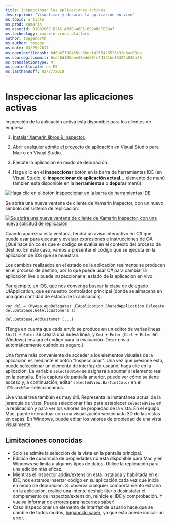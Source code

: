 ```yaml
---
title: Inspeccionar las aplicaciones activas
description: "Visualizar y depurar la aplicación en vivo"
ms.topic: article
ms.prod: xamarin
ms.assetid: 91B3206E-B2A5-4660-A6E5-B924B8FE69A7
ms.technology: xamarin-cross-platform
author: topgenorth
ms.author: toopge
ms.date: 03/29/2017
ms.openlocfilehash: bd6d47f98435cc68ecf4156423526c31dbac09da
ms.sourcegitcommit: 6cd40d190abe38edd50fc74331be15324a845a28
ms.translationtype: MT
ms.contentlocale: es-ES
ms.lasthandoff: 02/27/2018
---
```

# <a name="inspecting-live-applications"></a>Inspeccionar las aplicaciones activas

Inspección de la aplicación activa está disponible para los clientes de empresa.


1. [Instalar Xamarin libros & Inspector.](~/tools/inspector/install.md)

1. Abrir cualquier [admite el proyecto de aplicación](~/tools/inspector/install.md#supported-platforms) en Visual Studio para Mac o en Visual Studio.
1. Ejecute la aplicación en modo de depuración.
1. Haga clic en el **inspeccionar** botón en la barra de herramientas IDE (en Visual Studio, el **inspeccionar de aplicación actual...**  elemento de menú también está disponible en la **herramientas** o **depurar** menú).



[ ![](inspect-images/mac-heres-the-button.png "Haga clic en el botón Inspeccionar en la barra de herramientas IDE")](inspect-images/mac-heres-the-button.png)

Se abrirá una nueva ventana de cliente de Xamarin Inspector, con un nuevo símbolo del sistema de replicación.

[ ![](inspect-images/inspector-0.7.0-map-inspect-small.png "Se abrirá una nueva ventana de cliente de Xamarin Inspector, con una nueva solicitud de replicación")](inspect-images/inspector-0.7.0-map-inspect.png)

Cuando aparezca esta ventana, tendrá un aviso interactivo en C# que puede usar para ejecutar y evaluar expresiones e instrucciones de C#. ¿Qué hace único es que el código se evalúa en el contexto del proceso de destino. En este caso, vamos a presentar el código que se ejecuta en la aplicación de iOS que se muestran.

Los cambios realizados en el estado de la aplicación realmente se producen en el proceso de destino, por lo que puede usar C# para cambiar la aplicación live o puede inspeccionar el estado de la aplicación en vivo.

Por ejemplo, en iOS, que nos convenga buscar la clase de delegado UIApplication, que es nuestro controlador principal (donde se almacena en una gran cantidad de estado de la aplicación):

    var del = (MyApp.AppDelegate) UIApplication.SharedApplication.Delegate
    del.Database.GetAllCustomers ()
    ...
    del.Database.AddCustomer (...)

(Tenga en cuenta que cada envío se produce en un editor de varias líneas. `Shift + Enter` se creará una nueva línea, y `Cmd + Enter` (`Ctrl + Enter` en Windows) enviará el código para la evaluación. `Enter` envía automáticamente cuándo es seguro.)

Una forma más conveniente de acceder a los elementos visuales de la aplicación es mediante el botón "Inspeccionar". Una vez que presione esto, puede seleccionar un elemento de interfaz de usuario, haga clic en la aplicación. La variable `selectedView` se asignará a apuntar al elemento real en la pantalla. En la captura de pantalla anterior, puede ver cómo se tiene acceso y, a continuación, editar `selectedView.BarTintColor` en el `UISearchBar` seleccionamos.

Live visual tree también es muy útil. Representa la instantánea actual de la jerarquía de vista. Puede seleccionar filas para establecer `selectedView` en la replicación y para ver los valores de propiedad de la vista. En el equipo Mac, puede interactuar con una visualización seccionada 3D de las vistas en capas. En Windows, puede editar los valores de propiedad de una vista visualmente.

## <a name="known-limitations"></a>Limitaciones conocidas

 - Solo se admite la selección de la vista en la pantalla principal.
 - Edición de cuadrícula de propiedades no está disponible para Mac y en Windows se limita a algunos tipos de datos. Utilice la replicación para una edición más eficaz.
 - Mientras el Inspector addin/extensión está instalada y habilitada en el IDE, nos estamos insertar código en su aplicación cada vez que inicia en modo de depuración. Si observa cualquier comportamiento extraño en la aplicación, realice una intente deshabilitar o desinstalar el complemento de Inspector/extensión, reinicie el IDE y comprobación. Y vuelva [informar de errores](~/tools/inspector/install.md#reporting-bugs) para hacernos saber!
 - Caso inspeccionar un elemento de interfaz de usuario hace que se cambie de todos modos, [háganoslo saber](~/tools/inspector/install.md#reporting-bugs), ya que esto puede indicar un error.

